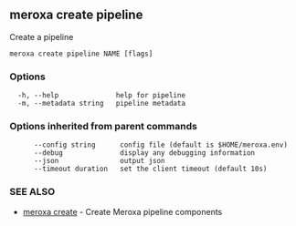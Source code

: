 ## meroxa create pipeline

Create a pipeline

```
meroxa create pipeline NAME [flags]
```

### Options

```
  -h, --help              help for pipeline
  -m, --metadata string   pipeline metadata
```

### Options inherited from parent commands

```
      --config string      config file (default is $HOME/meroxa.env)
      --debug              display any debugging information
      --json               output json
      --timeout duration   set the client timeout (default 10s)
```

### SEE ALSO

* [meroxa create](meroxa_create.md)	 - Create Meroxa pipeline components

